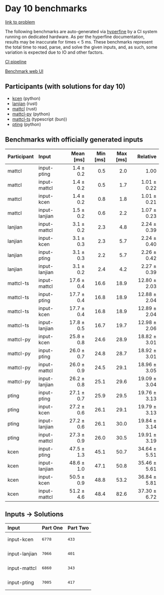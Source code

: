 # Day 10 benchmarks

[link to problem](https://adventofcode.com/2023/day/10)

The following benchmarks are auto-generated via
[hyperfine](https://github.com/sharkdp/hyperfine) by a CI system running on
dedicated hardware. As per the hyperfine documentation, results may be
inaccurate for times < 5 ms. These benchmarks represent the total time to read,
parse, and solve the given inputs, and, as such, some variation is expected due
to IO and other factors.

[CI pipeline](http://ci.papercode.net:8080/teams/main/pipelines/aoc2023)

[Benchmark web UI](https://aoc.ancalagon.black)


## Participants (with solutions for day 10)

- [kcen](https://github.com/kcen/aoc2023) (python)
- [lanjian](https://github.com/lanjian/aoc-2023) (rust)
- [mattcl](https://github.com/mattcl/aoc2023) (rust)
- [mattcl-py](https://github.com/mattcl/aoc2023-py) (python)
- [mattcl-ts](https://github.com/mattcl/aoc2023-js) (typescript (bun))
- [pting](https://github.com/pting/aoc2023) (python)


## Benchmarks with officially generated inputs

| Participant | Input | Mean [ms] | Min [ms] | Max [ms] | Relative |
|:---|:---|---:|---:|---:|---:|
| mattcl | input-pting | 1.4 ± 0.2 | 0.5 | 2.0 | 1.00 |
| mattcl | input-mattcl | 1.4 ± 0.2 | 0.5 | 1.7 | 1.01 ± 0.22 |
| mattcl | input-kcen | 1.4 ± 0.2 | 0.8 | 1.8 | 1.01 ± 0.21 |
| mattcl | input-lanjian | 1.5 ± 0.2 | 0.6 | 2.2 | 1.07 ± 0.23 |
| lanjian | input-mattcl | 3.1 ± 0.2 | 2.3 | 4.8 | 2.24 ± 0.39 |
| lanjian | input-kcen | 3.1 ± 0.3 | 2.3 | 5.7 | 2.24 ± 0.40 |
| lanjian | input-pting | 3.1 ± 0.3 | 2.2 | 5.7 | 2.26 ± 0.42 |
| lanjian | input-lanjian | 3.1 ± 0.2 | 2.4 | 4.2 | 2.27 ± 0.39 |
| mattcl-ts | input-mattcl | 17.6 ± 0.4 | 16.6 | 18.9 | 12.80 ± 2.03 |
| mattcl-ts | input-pting | 17.7 ± 0.4 | 16.8 | 18.9 | 12.88 ± 2.04 |
| mattcl-ts | input-kcen | 17.7 ± 0.4 | 16.8 | 18.9 | 12.89 ± 2.04 |
| mattcl-ts | input-lanjian | 17.8 ± 0.5 | 16.7 | 19.7 | 12.98 ± 2.06 |
| mattcl-py | input-kcen | 25.8 ± 0.8 | 24.6 | 28.9 | 18.82 ± 3.01 |
| mattcl-py | input-pting | 26.0 ± 0.7 | 24.8 | 28.7 | 18.92 ± 3.01 |
| mattcl-py | input-mattcl | 26.0 ± 0.9 | 24.5 | 29.1 | 18.96 ± 3.05 |
| mattcl-py | input-lanjian | 26.2 ± 0.8 | 25.1 | 29.6 | 19.09 ± 3.04 |
| pting | input-pting | 27.1 ± 0.7 | 25.9 | 29.5 | 19.76 ± 3.13 |
| pting | input-kcen | 27.2 ± 0.6 | 26.1 | 29.1 | 19.79 ± 3.13 |
| pting | input-lanjian | 27.2 ± 0.6 | 26.1 | 30.0 | 19.84 ± 3.14 |
| pting | input-mattcl | 27.3 ± 0.9 | 26.0 | 30.5 | 19.91 ± 3.19 |
| kcen | input-pting | 47.5 ± 1.3 | 45.1 | 50.7 | 34.64 ± 5.51 |
| kcen | input-lanjian | 48.6 ± 1.0 | 47.1 | 50.8 | 35.46 ± 5.61 |
| kcen | input-kcen | 50.5 ± 0.9 | 48.8 | 53.2 | 36.84 ± 5.81 |
| kcen | input-mattcl | 51.2 ± 4.6 | 48.4 | 82.6 | 37.30 ± 6.72 |


## Inputs -> Solutions

| Input | Part One | Part Two |
|:---|:---|:---|
|input-kcen|<pre>6778</pre>|<pre>433</pre>|
|input-lanjian|<pre>7066</pre>|<pre>401</pre>|
|input-mattcl|<pre>6860</pre>|<pre>343</pre>|
|input-pting|<pre>7005</pre>|<pre>417</pre>|